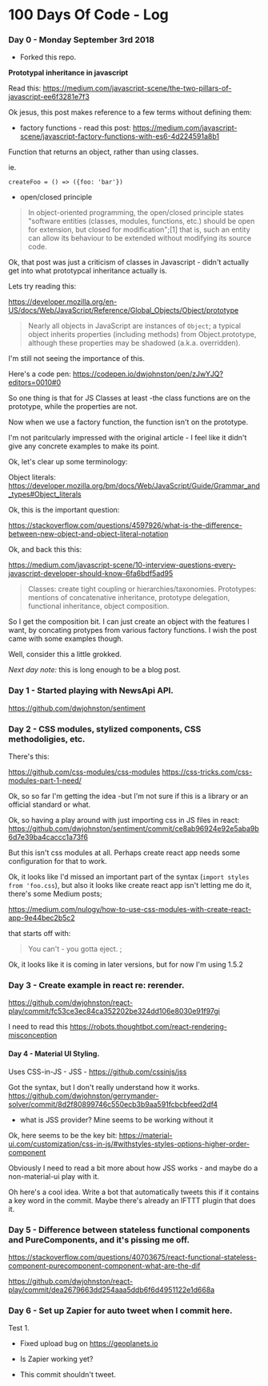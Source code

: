 # 100 Days Of Code - Log

### Day 0 - Monday September 3rd 2018 

- Forked this repo. 

**Prototypal inheritance in javascript**

Read this: https://medium.com/javascript-scene/the-two-pillars-of-javascript-ee6f3281e7f3

Ok jesus, this post makes reference to a few terms without defining them: 

 - factory functions - read this post: https://medium.com/javascript-scene/javascript-factory-functions-with-es6-4d224591a8b1


Function that returns an object, rather than using classes. 

ie. 

```
createFoo = () => ({foo: 'bar'})
```

- open/closed principle

>In object-oriented programming, the open/closed principle states "software entities (classes, modules, functions, etc.) should be open for extension, but closed for modification";[1] that is, such an entity can allow its behaviour to be extended without modifying its source code.



Ok, that post was just a criticism of classes in Javascript - didn't actually get into what prototypcal inheritance actually is. 

Lets try reading this: 

https://developer.mozilla.org/en-US/docs/Web/JavaScript/Reference/Global_Objects/Object/prototype

>Nearly all objects in JavaScript are instances of `Object`; a typical object inherits properties (including methods) from Object.prototype, although these properties may be shadowed (a.k.a. overridden).

I'm still not seeing the importance of this. 

Here's a code pen: https://codepen.io/dwjohnston/pen/zJwYJQ?editors=0010#0


So one thing is that for JS Classes at least -the class functions are on the prototype, while the properties are not. 

Now when we use a factory function, the function isn't on the prototype. 

I'm not paritcularly impressed with the original article - I feel like it didn't give any concrete examples to make its point. 

Ok, let's clear up some terminology: 

Object literals: 
https://developer.mozilla.org/bm/docs/Web/JavaScript/Guide/Grammar_and_types#Object_literals

Ok, this is the important question: 

https://stackoverflow.com/questions/4597926/what-is-the-difference-between-new-object-and-object-literal-notation



Ok, and back this this: 

https://medium.com/javascript-scene/10-interview-questions-every-javascript-developer-should-know-6fa6bdf5ad95

>Classes: create tight coupling or hierarchies/taxonomies.
Prototypes: mentions of concatenative inheritance, prototype delegation, functional inheritance, object composition.


So I get the composition bit. I can just create an object with the features I want, by concating protypes from various factory functions. I wish the post came with some examples though. 

Well, consider this a little grokked. 


*Next day note:* this is long enough to be a blog post. 


### Day 1 - Started playing with NewsApi API. 

https://github.com/dwjohnston/sentiment



### Day 2 - CSS modules, stylized components, CSS methodoligies, etc. 

There's this: 

https://github.com/css-modules/css-modules
https://css-tricks.com/css-modules-part-1-need/

Ok, so so far I'm getting the idea -but I'm not sure if this is a library or an official standard or what. 


Ok, so having a play around with just importing css in JS files in react: https://github.com/dwjohnston/sentiment/commit/ce8ab96924e92e5aba9b6d7e39ba4caccc1a73f6

But this isn't css modules at all. Perhaps create react app needs some configuration for that to work. 

Ok, it looks like I'd missed an important part of the syntax  (`import styles from 'foo.css`), but also it looks like create react app isn't letting me do it, there's some Medium posts; 

https://medium.com/nulogy/how-to-use-css-modules-with-create-react-app-9e44bec2b5c2

that starts off with: 

> You can't - you gotta eject. ;


Ok, it looks like it is coming in later versions, but for now I'm using 1.5.2 


### Day 3 - Create example in react re: rerender.

https://github.com/dwjohnston/react-play/commit/fc53ce3ec84ca352202be324dd106e8030e91f97gi

I need to read this 
https://robots.thoughtbot.com/react-rendering-misconception

#### Day 4 - Material UI Styling. 

Uses CSS-in-JS - JSS - https://github.com/cssinjs/jss

Got the syntax, but I don't really understand how it works. 
https://github.com/dwjohnston/gerrymander-solver/commit/8d2f80899746c550ecb3b9aa591fcbcbfeed2df4

- what is JSS provider? Mine seems to be working without it

Ok, here seems to be the key bit: https://material-ui.com/customization/css-in-js/#withstyles-styles-options-higher-order-component

Obviously I need to read a bit more about how JSS works - and maybe do a non-material-ui play with it. 

Oh here's a cool idea. Write a bot that automatically tweets this if it contains a key word in the commit. Maybe there's already an IFTTT plugin that does it. 

### Day 5 - Difference between stateless functional components and PureComponents, and it's pissing me off. 

https://stackoverflow.com/questions/40703675/react-functional-stateless-component-purecomponent-component-what-are-the-dif

https://github.com/dwjohnston/react-play/commit/dea2679663dd254aaa5ddb6f6d4951122e1d668a


### Day 6 - Set up Zapier for auto tweet when I commit here. 

Test 1. 

- Fixed upload bug on https://geoplanets.io
- Is Zapier working yet? 

- This commit shouldn't tweet. 
